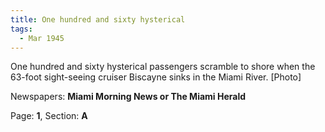 ```yaml
---  
title: One hundred and sixty hysterical  
tags:  
  - Mar 1945  
---  
```

  
One hundred and sixty hysterical passengers scramble to shore when the 63-foot sight-seeing cruiser Biscayne sinks in the Miami River. [Photo]  
  
Newspapers: **Miami Morning News or The Miami Herald**  
  
Page: **1**, Section: **A** 
